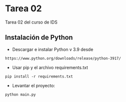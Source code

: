 # Tarea 02
Tarea 02 del curso de IDS

## Instalación de Python
- Descargar e instalar Python v 3.9 desde
```
https://www.python.org/downloads/release/python-3917/
```

- Usar pip y el archivo requirements.txt
```
pip install -r requirements.txt
```

- Levantar el proyecto:
```
python main.py
```
